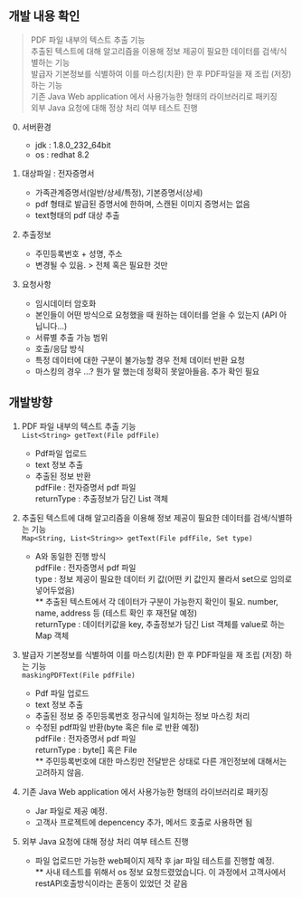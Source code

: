 ##  개발 내용 확인
> PDF 파일 내부의 텍스트 추출 기능      
> 추출된 텍스트에 대해 알고리즘을 이용해 정보 제공이 필요한 데이터를 검색/식별하는 기능     
> 발급자 기본정보를 식별하여 이를 마스킹(치환) 한 후 PDF파일을 재 조립 (저장)  하는 기능    
> 기존 Java Web application 에서 사용가능한 형태의 라이브러리로 패키징  
> 외부 Java 요청에 대해 정상 처리 여부 테스트 진행  

0. 서버환경
    - jdk : 1.8.0_232_64bit
    - os : redhat 8.2

1. 대상파일 : 전자증명서
    - 가족관계증명서(일반/상세/특정), 기본증명서(상세)
    - pdf 형태로 발급된 증명서에 한하며, 스캔된 이미지 증명서는 없음
    - text형태의 pdf 대상 추출

2. 추출정보
    - 주민등록번호 + 성명, 주소
    - 변경될 수 있음. > 전체 혹은 필요한 것만

3. 요청사항
    - 임시데이터 암호화
    - 본인들이 어떤 방식으로 요청했을 때 원하는 데이터를 얻을 수 있는지 (API 아닙니다...)
    - 서류별 추출 가능 범위
    - 호출/응답 방식
    - 특정 데이터에 대한 구분이 불가능할 경우 전체 데이터 반환 요청
    - 마스킹의 경우 ...? 뭔가 말 했는데 정확히 못알아들음. 추가 확인 필요  

## 개발방향

1. PDF 파일 내부의 텍스트 추출 기능   
`List<String> getText(File pdfFile)   `
    - Pdf파일 업로드   
    - text 정보 추출   
    - 추출된 정보 반환  
    pdfFile : 전자증명서 pdf 파일   
    returnType : 추출정보가 담긴 List 객체

2. 추출된 텍스트에 대해 알고리즘을 이용해 정보 제공이 필요한 데이터를 검색/식별하는 기능   
`Map<String, List<String>> getText(File pdfFile, Set type)`
    - A와 동일한 진행 방식   
    pdfFile : 전자증명서 pdf 파일   
    type : 정보 제공이 필요한 데이터 키 값(어떤 키 값인지 몰라서 set으로 임의로 넣어두었음)   
        ** 추출된 텍스트에서 각 데이터가 구분이 가능한지 확인이 필요. number, name, address 등 (테스트 확인 후 재전달 예정)    
    returnType : 데이터키값을 key, 추출정보가 담긴 List 객체를 value로 하는 Map 객체

3. 발급자 기본정보를 식별하여 이를 마스킹(치환) 한 후 PDF파일을 재 조립 (저장)  하는 기능   
    `maskingPDFText(File pdfFile)`   
    - Pdf 파일 업로드   
    - text 정보 추출   
    - 추출된 정보 중 주민등록번호 정규식에 일치하는 정보 마스킹 처리
    - 수정된 pdf파일 반환(byte 혹은 file 로 반환 예정)   
    pdfFile : 전자증명서 pdf 파일   
    returnType : byte[] 혹은 File   
    ** 주민등록번호에 대한 마스킹만 전달받은 상태로 다른 개인정보에 대해서는 고려하지 않음.

4. 기존 Java Web application 에서 사용가능한 형태의 라이브러리로 패키징
    - Jar 파일로 제공 예정.
    - 고객사 프로젝트에 depencency 추가, 메서드 호출로 사용하면 됨

5. 외부 Java 요청에 대해 정상 처리 여부 테스트 진행
    - 파일 업로드만 가능한 web페이지 제작 후 jar 파일 테스트를 진행할 예정.   
    ** 사내 테스트를 위해서 os 정보 요청드렸었습니다. 이 과정에서 고객사에서 restAPI호출방식이라는 혼동이 있었던 것 같음
